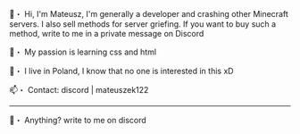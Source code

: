 👋・ Hi, I'm Mateusz, I'm generally a developer and crashing other Minecraft servers. I also sell methods for server griefing. If you want to buy such a method, write to me in a private message on Discord

🌱・ My passion is learning css and html

💞️・ I live in Poland, I know that no one is interested in this xD

📫・ Contact: discord | mateuszek122


-----------------------------------------------


📜・ Anything? write to me on discord



